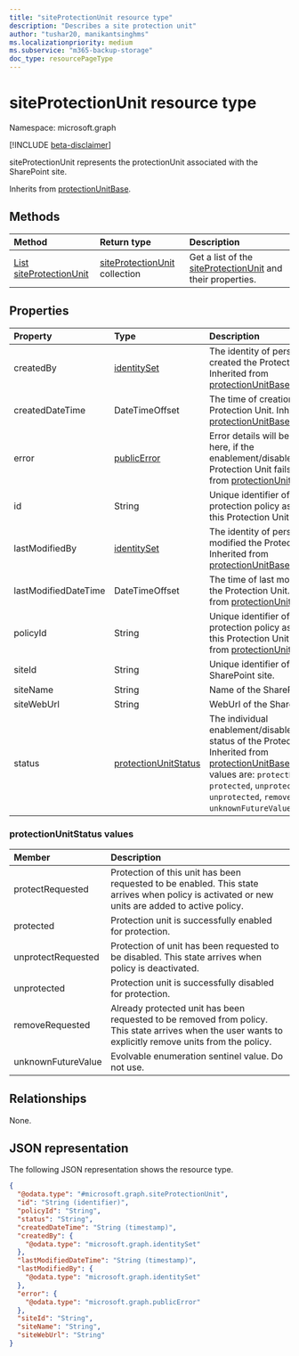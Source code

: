 ```yaml
---
title: "siteProtectionUnit resource type"
description: "Describes a site protection unit"
author: "tushar20, manikantsinghms"
ms.localizationpriority: medium
ms.subservice: "m365-backup-storage"
doc_type: resourcePageType
---
```


# siteProtectionUnit resource type

Namespace: microsoft.graph

[!INCLUDE [beta-disclaimer](../../includes/beta-disclaimer.md)]

siteProtectionUnit represents the protectionUnit associated with the SharePoint site.

Inherits from [protectionUnitBase](../resources/protectionunitbase.md).

## Methods

|Method|Return type|Description|
|:---|:---|:---|
|[List siteProtectionUnit](../api/siteprotectionunit-list.md)|[siteProtectionUnit](../resources/siteprotectionunit.md) collection|Get a list of the [siteProtectionUnit](../resources/siteprotectionunit.md) and their properties.|

## Properties

|Property|Type|Description|
|:---|:---|:---|
|createdBy|[identitySet](../resources/identityset.md)|The identity of person who created the Protection Unit. Inherited from [protectionUnitBase](../resources/protectionunitbase.md).|
|createdDateTime|DateTimeOffset|The time of creation of the Protection Unit.  Inherited from [protectionUnitBase](../resources/protectionunitbase.md).|
|error|[publicError](../resources/publicerror.md)|Error details will be populated here, if the enablement/disablement of Protection Unit fails. Inherited from [protectionUnitBase](../resources/protectionunitbase.md).|
|id|String|Unique identifier of the protection policy associated with this Protection Unit.|
|lastModifiedBy|[identitySet](../resources/identityset.md)|The identity of person who last modified the Protection Unit. Inherited from [protectionUnitBase](../resources/protectionunitbase.md).|
|lastModifiedDateTime|DateTimeOffset|The time of last modification of the Protection Unit. Inherited from [protectionUnitBase](../resources/protectionunitbase.md).|
|policyId|String|Unique identifier of the protection policy associated with this Protection Unit. Inherited from [protectionUnitBase](../resources/protectionunitbase.md).|
|siteId|String|Unique identifier of the SharePoint site.|
|siteName|String|Name of the SharePoint site.|
|siteWebUrl|String|WebUrl of the SharePoint site.|
|status|[protectionUnitStatus](../resources/siteprotectionunit.md#protectionunitstatus-values)|The individual enablement/disablement/removal status of the Protection Unit. Inherited from [protectionUnitBase](../resources/protectionunitbase.md). The possible values are: `protectRequested`, `protected`, `unprotectRequested`, `unprotected`, `removeRequested`, `unknownFutureValue`.|

### protectionUnitStatus values

|Member | Description |
|:------|:------------|
|protectRequested | Protection of this unit has been requested to be enabled. This state arrives when policy is activated or new units are added to active policy.|
|protected | Protection unit is successfully enabled for protection.|
|unprotectRequested |Protection of unit has been requested to be disabled. This state arrives when policy is deactivated.|
|unprotected | Protection unit is successfully disabled for protection.|
|removeRequested |Already protected unit has been requested to be removed from policy. This state arrives when the user wants to explicitly remove units from the policy. |
|unknownFutureValue | Evolvable enumeration sentinel value. Do not use.|

## Relationships

None.

## JSON representation

The following JSON representation shows the resource type.
<!-- {
  "blockType": "resource",
  "keyProperty": "id",
  "@odata.type": "microsoft.graph.siteProtectionUnit",
  "baseType": "microsoft.graph.protectionUnitBase",
  "openType": false
}
-->
``` json
{
  "@odata.type": "#microsoft.graph.siteProtectionUnit",
  "id": "String (identifier)",
  "policyId": "String",
  "status": "String",
  "createdDateTime": "String (timestamp)",
  "createdBy": {
    "@odata.type": "microsoft.graph.identitySet"
  },
  "lastModifiedDateTime": "String (timestamp)",
  "lastModifiedBy": {
    "@odata.type": "microsoft.graph.identitySet"
  },
  "error": {
    "@odata.type": "microsoft.graph.publicError"
  },
  "siteId": "String",
  "siteName": "String",
  "siteWebUrl": "String"
}
```

